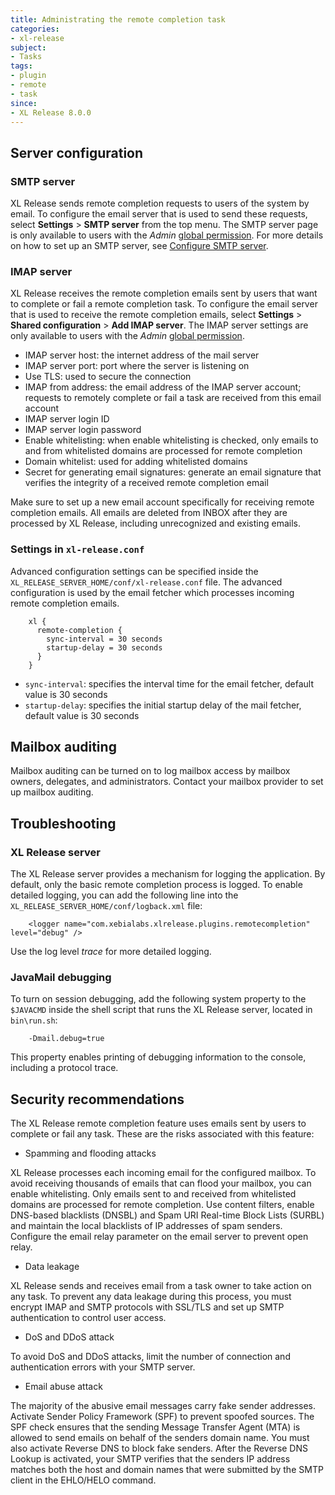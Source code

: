 ```yaml
---
title: Administrating the remote completion task
categories:
- xl-release
subject:
- Tasks
tags:
- plugin
- remote
- task
since:
- XL Release 8.0.0
---
```


## Server configuration

### SMTP server

XL Release sends remote completion requests to users of the system by email. To configure the email server that is used to send these requests, select **Settings** > **SMTP server** from the top menu.
The SMTP server page is only available to users with the *Admin* [global permission](https://docs.xebialabs.com/xl-release/how-to/configure-permissions.html). For more details on how to set up an SMTP server, see [Configure SMTP server](https://docs.xebialabs.com/xl-release/how-to/configure-smtp-server.html).

### IMAP server
XL Release receives the remote completion emails sent by users that want to complete or fail a remote completion task. To configure the email server that is used to receive the remote completion emails, select **Settings** > **Shared configuration** > **Add IMAP server**. The IMAP server settings are only available to users with the *Admin* [global permission](https://docs.xebialabs.com/xl-release/how-to/configure-permissions.html).

* IMAP server host: the internet address of the mail server
* IMAP server port: port where the server is listening on
* Use TLS: used to secure the connection
* IMAP from address: the email address of the IMAP server account; requests to remotely complete or fail a task are received from this email account
* IMAP server login ID
* IMAP server login password
* Enable whitelisting: when enable whitelisting is checked, only emails to and from whitelisted domains are processed for remote completion
* Domain whitelist: used for adding whitelisted domains
* Secret for generating email signatures: generate an email signature that verifies the integrity of a received remote completion email

Make sure to set up a new email account specifically for receiving remote completion emails. All emails are deleted from INBOX after they are processed by XL Release, including unrecognized and existing emails.

### Settings in `xl-release.conf`

Advanced configuration settings can be specified inside the `XL_RELEASE_SERVER_HOME/conf/xl-release.conf` file. The advanced configuration is used by the email fetcher which processes incoming remote completion emails.

        xl {
          remote-completion {
            sync-interval = 30 seconds
            startup-delay = 30 seconds
          }
        }

* `sync-interval`: specifies the interval time for the email fetcher, default value is 30 seconds
* `startup-delay`: specifies the initial startup delay of the mail fetcher, default value is 30 seconds

## Mailbox auditing

Mailbox auditing can be turned on to log mailbox access by mailbox owners, delegates, and administrators. Contact your mailbox provider to set up mailbox auditing.

## Troubleshooting

### XL Release server

The XL Release server provides a mechanism for logging the application. By default, only the basic remote completion process is logged.
To enable detailed logging, you can add the following line into the `XL_RELEASE_SERVER_HOME/conf/logback.xml` file:

        <logger name="com.xebialabs.xlrelease.plugins.remotecompletion" level="debug" />

Use the log level *trace* for more detailed logging.

### JavaMail debugging

To turn on session debugging, add the following system property to the `$JAVACMD` inside the shell script that runs the XL Release server, located in `bin\run.sh`:

        -Dmail.debug=true

This property enables printing of debugging information to the console, including a protocol trace.

## Security recommendations

The XL Release remote completion feature uses emails sent by users to complete or fail any task. These are the risks associated with this feature:

* Spamming and flooding attacks

 XL Release processes each incoming email for the configured mailbox. To avoid receiving thousands of emails that can flood your mailbox, you can enable whitelisting. Only emails sent to and received from whitelisted domains are processed for remote completion. Use content filters, enable DNS-based blacklists (DNSBL) and Spam URI Real-time Block Lists (SURBL) and maintain the local blacklists of IP addresses of spam senders. Configure the email relay parameter on the email server to prevent open relay.

* Data leakage  

XL Release sends and receives email from a task owner to take action on any task. To prevent any data leakage during this process, you must encrypt IMAP and SMTP protocols with SSL/TLS and set up SMTP authentication to control user access.

* DoS and DDoS attack

To avoid DoS and DDoS attacks, limit the number of connection and authentication errors with your SMTP server.

* Email abuse attack

The majority of the abusive email messages carry fake sender addresses. Activate Sender Policy Framework (SPF) to prevent spoofed sources. The SPF check ensures that the sending Message Transfer Agent (MTA) is allowed to send emails on behalf of the senders domain name. You must also activate Reverse DNS to block fake senders. After the Reverse DNS Lookup is activated, your SMTP verifies that the senders IP address matches both the host and domain names that were submitted by the SMTP client in the EHLO/HELO command.
